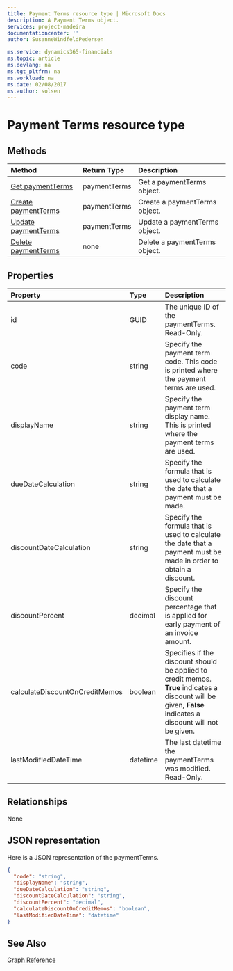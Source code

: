 ```yaml
---
title: Payment Terms resource type | Microsoft Docs
description: A Payment Terms object.
services: project-madeira
documentationcenter: ''
author: SusanneWindfeldPedersen

ms.service: dynamics365-financials
ms.topic: article
ms.devlang: na
ms.tgt_pltfrm: na
ms.workload: na
ms.date: 02/08/2017
ms.author: solsen
---
```


# Payment Terms resource type

## Methods

| Method       | Return Type  |Description|
|:---------------|:--------|:----------|
|[Get paymentTerms](get-paymentTerms.md)|paymentTerms|Get a paymentTerms object.|
|[Create paymentTerms](create-paymentTerms.md)|paymentTerms|Create a paymentTerms object.|
|[Update paymentTerms](update-paymentTerms.md)|paymentTerms|Update a paymentTerms object.|
|[Delete paymentTerms](delete-paymentTerms.md)|none|Delete a paymentTerms object.|

## Properties
| Property	   | Type	|Description|
|:---------------|:--------|:----------|
|id|GUID|The unique ID of the paymentTerms. Read-Only.|
|code|string|Specify the payment term code. This code is printed where the payment terms are used.|
|displayName|string|Specify the payment term display name. This is printed where the payment terms are used.|
|dueDateCalculation|string|Specify the formula that is used to calculate the date that a payment must be made.|
|discountDateCalculation|string|Specify the formula that is used to calculate the date that a payment must be made in order to obtain a discount.|
|discountPercent|decimal|Specify the discount percentage that is applied for early payment of an invoice amount.|
|calculateDiscountOnCreditMemos|boolean|Specifies if the discount should be applied to credit memos. **True** indicates a discount will be given, **False** indicates a discount will not be given.|
|lastModifiedDateTime|datetime|The last datetime the paymentTerms was modified. Read-Only.|  


## Relationships
None

## JSON representation

Here is a JSON representation of the paymentTerms.


```json
{
  "code": "string",
  "displayName": "string",
  "dueDateCalculation": "string",
  "discountDateCalculation": "string",
  "discountPercent": "decimal",
  "calculateDiscountOnCreditMemos": "boolean",
  "lastModifiedDateTime": "datetime"
}

```

## See Also
[Graph Reference](graph-reference.md)  